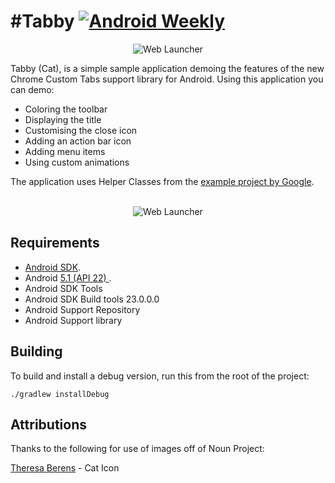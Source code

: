 #Tabby
[![Android Weekly](https://img.shields.io/badge/Android%20Weekly-%23169-blue.svg)](http://androidweekly.net/issues/issue-169)
=====

<p align="center">
    <img src="images/ic_web.png" alt="Web Launcher"/>
</p>
Tabby (Cat), is a simple sample application demoing the features of the new Chrome Custom Tabs support library for Android. Using this application you can demo:

- Coloring the toolbar
- Displaying the title
- Customising the close icon
- Adding an action bar icon
- Adding menu items
- Using custom animations

The application uses Helper Classes from the [example project by Google](https://github.com/GoogleChrome/custom-tabs-client).
<br/>
<br/>

<p align="center">
    <img src="images/device.gif" alt="Web Launcher"/>
</p>


Requirements
------------

 - [Android SDK](http://developer.android.com/sdk/index.html).
 - Android [5.1 (API 22) ](http://developer.android.com/tools/revisions/platforms.html#5.1).
 - Android SDK Tools
 - Android SDK Build tools 23.0.0.0
 - Android Support Repository
 - Android Support library

Building
--------

To build and install a debug version, run this from the root of the project:

    ./gradlew installDebug

Attributions
------------

Thanks to the following for use of images off of Noun Project:

[Theresa Berens](https://thenounproject.com/theresaberens) - Cat Icon
